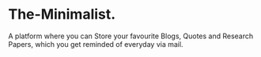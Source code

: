 # The-Minimalist.

A platform where you can Store your favourite Blogs, Quotes and Research Papers, which you get reminded of everyday via mail.
